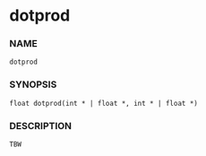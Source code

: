 # dotprod

### NAME

    dotprod

### SYNOPSIS

    float dotprod(int * | float *, int * | float *)

### DESCRIPTION

    TBW


